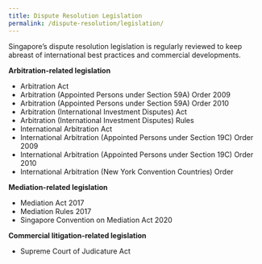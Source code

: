 ```yaml
---
title: Dispute Resolution Legislation
permalink: /dispute-resolution/legislation/
---
```


Singapore’s dispute resolution legislation is regularly reviewed to keep abreast of international best practices and commercial developments. 

**Arbitration-related legislation**

-   Arbitration Act
-   Arbitration (Appointed Persons under Section 59A) Order 2009
-   Arbitration (Appointed Persons under Section 59A) Order 2010
-   Arbitration (International Investment Disputes) Act
-   Arbitration (International Investment Disputes) Rules
-   International Arbitration Act
-   International Arbitration (Appointed Persons under Section 19C) Order 2009
-   International Arbitration (Appointed Persons under Section 19C) Order 2010
-   International Arbitration (New York Convention Countries) Order

**Mediation-related legislation**

 - Mediation Act 2017
 - Mediation Rules 2017
 - Singapore Convention on Mediation Act 2020

**Commercial litigation-related legislation**

- Supreme Court of Judicature Act

